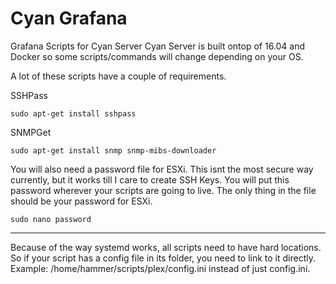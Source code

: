 # Cyan Grafana
Grafana Scripts for Cyan Server
Cyan Server is built ontop of 16.04 and Docker so some scripts/commands will change depending on your OS. 

A lot of these scripts have a couple of requirements.

SSHPass
```
sudo apt-get install sshpass
```
SNMPGet
```
sudo apt-get install snmp snmp-mibs-downloader
```
You will also need a password file for ESXi. This isnt the most secure way currently, but it works till I care to create SSH Keys. 
You will put this password wherever your scripts are going to live. The only thing in the file should be your password for ESXi.
```
sudo nano password
```
---

Because of the way systemd works, all scripts need to have hard locations. So if your script has a config file in its folder, you need to link to it directly. Example: /home/hammer/scripts/plex/config.ini instead of just config.ini. 
